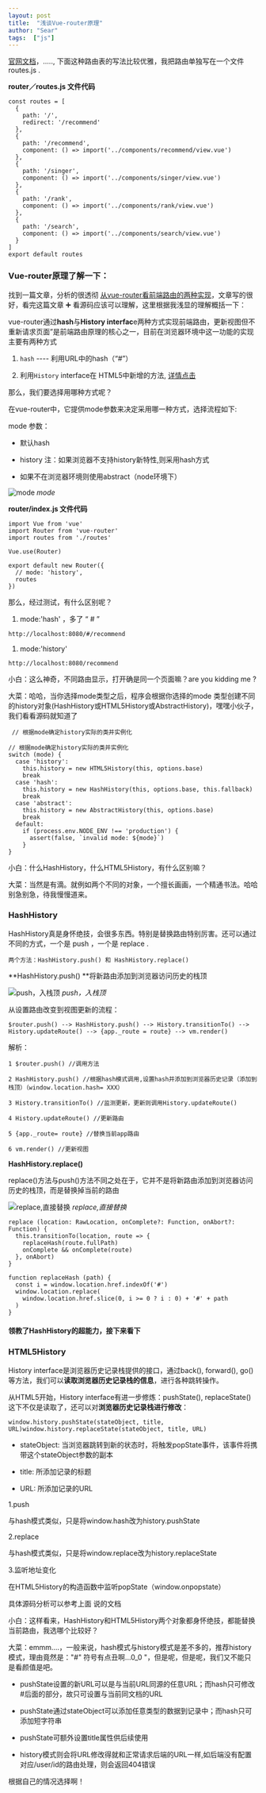 ```yaml
---
layout: post
title:  "浅谈Vue-router原理"
author: "Sear"
tags:  ["js"]
---
```


[官网文档](https://router.vuejs.org/)，....., 下面这种路由表的写法比较优雅，我把路由单独写在一个文件routes.js .

**router／routes.js 文件代码**

```
const routes = [
  {
    path: '/',
    redirect: '/recommend'
  },
  {
    path: '/recommend',
    component: () => import('../components/recommend/view.vue')
  },
  {
    path: '/singer',
    component: () => import('../components/singer/view.vue')
  },
  {
    path: '/rank',
    component: () => import('../components/rank/view.vue')
  },
  {
    path: '/search',
    component: () => import('../components/search/view.vue')
  }
]
export default routes
```

### **Vue-router原理了解一下：**

找到一篇文章，分析的很透彻 [从vue-router看前端路由的两种实现](https://zhuanlan.zhihu.com/p/27588422)，文章写的很好，看完这篇文章 ➕ 看源码应该可以理解，这里根据我浅显的理解概括一下：

vue-router通过**hash**与**History interfac**e两种方式实现前端路由，更新视图但不重新请求页面”是前端路由原理的核心之一，目前在浏览器环境中这一功能的实现主要有两种方式

1.  `hash` ---- 利用URL中的hash（“#”）

2.  利用`History` interface在 HTML5中新增的方法, [详情点击](https://www.w3cplus.com/html5/html5-history-api.html)

那么，我们要选择用哪种方式呢？

在vue-router中，它提供mode参数来决定采用哪一种方式，选择流程如下:

mode 参数：

*   默认hash

*   history 注：如果浏览器不支持history新特性,则采用hash方式

*   如果不在浏览器环境则使用abstract（node环境下）

![mode](https://upload-images.jianshu.io/upload_images/4099767-4e2101346868ac4e.png?imageMogr2/auto-orient/strip%7CimageView2/2/w/1240)
_mode_


**router/index.js 文件代码**

```
import Vue from 'vue'
import Router from 'vue-router'
import routes from './routes'

Vue.use(Router)

export default new Router({
  // mode: 'history',
  routes
})

```

那么，经过测试，有什么区别呢？

1.  mode:'hash' ，多了 “ # ”

```
http://localhost:8080/#/recommend
```

1.  mode:'history'

```
http://localhost:8080/recommend
```

小白：这么神奇，不同路由显示，打开确是同一个页面嘛？are you kidding me ?

大菜：哈哈，当你选择mode类型之后，程序会根据你选择的mode 类型创建不同的history对象(HashHistory或HTML5History或AbstractHistory)，嘿嘿小伙子，我们看看源码就知道了

```
 // 根据mode确定history实际的类并实例化

// 根据mode确定history实际的类并实例化
switch (mode) {
  case 'history':
    this.history = new HTML5History(this, options.base)
    break
  case 'hash':
    this.history = new HashHistory(this, options.base, this.fallback)
    break
  case 'abstract':
    this.history = new AbstractHistory(this, options.base)
    break
  default:
    if (process.env.NODE_ENV !== 'production') {
      assert(false, `invalid mode: ${mode}`)
    }
}
```

小白：什么HashHistory，什么HTML5History，有什么区别嘛？

大菜：当然是有滴。就例如两个不同的对象，一个擅长画画，一个精通书法。哈哈别急别急，待我慢慢道来。

### **HashHistory**

HashHistory真是身怀绝技，会很多东西。特别是替换路由特别厉害。还可以通过不同的方式，一个是 push ，一个是 replace .

```
两个方法：HashHistory.push() 和 HashHistory.replace()
```

**HashHistory.push() **将新路由添加到浏览器访问历史的栈顶

![push，入栈顶](https://upload-images.jianshu.io/upload_images/4099767-1398ade7d9db935e.png?imageMogr2/auto-orient/strip%7CimageView2/2/w/1240)
_push，入栈顶_

从设置路由改变到视图更新的流程：

```
$router.push() --> HashHistory.push() --> History.transitionTo() --> History.updateRoute() --> {app._route = route} --> vm.render()
```

解析：

```
1 $router.push() //调用方法

2 HashHistory.push() //根据hash模式调用,设置hash并添加到浏览器历史记录（添加到栈顶）（window.location.hash= XXX）

3 History.transitionTo() //监测更新，更新则调用History.updateRoute()

4 History.updateRoute() //更新路由

5 {app._route= route} //替换当前app路由

6 vm.render() //更新视图

```
**HashHistory.replace()**

replace()方法与push()方法不同之处在于，它并不是将新路由添加到浏览器访问历史的栈顶，而是替换掉当前的路由

![replace,直接替换](https://upload-images.jianshu.io/upload_images/4099767-13ffd0864295ca69.png?imageMogr2/auto-orient/strip%7CimageView2/2/w/1240)
_replace,直接替换_

```
replace (location: RawLocation, onComplete?: Function, onAbort?: Function) {
  this.transitionTo(location, route => {
    replaceHash(route.fullPath)
    onComplete && onComplete(route)
  }, onAbort)
}

function replaceHash (path) {
  const i = window.location.href.indexOf('#')
  window.location.replace(
    window.location.href.slice(0, i >= 0 ? i : 0) + '#' + path
  )
}
```

#### 领教了HashHistory的超能力，接下来看下

### HTML5History

History interface是浏览器历史记录栈提供的接口，通过back(), forward(), go()等方法，我们可以**读取浏览器历史记录栈的信息**，进行各种跳转操作。

从HTML5开始，History interface有进一步修炼：pushState(), replaceState() 这下不仅是读取了，还可以对**浏览器历史记录栈进行修改**：

```
window.history.pushState(stateObject, title, URL)window.history.replaceState(stateObject, title, URL)
```

*   stateObject: 当浏览器跳转到新的状态时，将触发popState事件，该事件将携带这个stateObject参数的副本

*   title: 所添加记录的标题

*   URL: 所添加记录的URL

1.push

与hash模式类似，只是将window.hash改为history.pushState

2.replace

与hash模式类似，只是将window.replace改为history.replaceState

3.监听地址变化

在HTML5History的构造函数中监听popState（window.onpopstate）

具体源码分析可以参考上面 说的文档

小白：这样看来，HashHistory和HTML5History两个对象都身怀绝技，都能替换当前路由，我选哪个比较好？

大菜：emmm....，一般来说，hash模式与history模式是差不多的，推荐history模式，理由竟然是："#" 符号有点丑啊...0_0 "，但是呢，但是呢，我们又不能只是看颜值是吧。

*   pushState设置的新URL可以是与当前URL同源的任意URL；而hash只可修改#后面的部分，故只可设置与当前同文档的URL

*   pushState通过stateObject可以添加任意类型的数据到记录中；而hash只可添加短字符串

*   pushState可额外设置title属性供后续使用

*   history模式则会将URL修改得就和正常请求后端的URL一样,如后端没有配置对应/user/id的路由处理，则会返回404错误

根据自己的情况选择啊！

